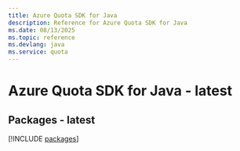 ```yaml
---
title: Azure Quota SDK for Java
description: Reference for Azure Quota SDK for Java
ms.date: 08/13/2025
ms.topic: reference
ms.devlang: java
ms.service: quota
---
```

# Azure Quota SDK for Java - latest
## Packages - latest
[!INCLUDE [packages](quota-index.md)]